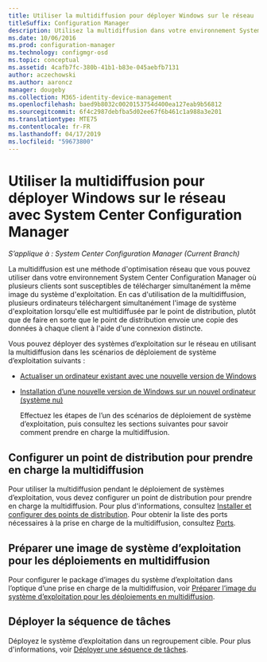 ```yaml
---
title: Utiliser la multidiffusion pour déployer Windows sur le réseau
titleSuffix: Configuration Manager
description: Utilisez la multidiffusion dans votre environnement System Center Configuration Manager afin que plusieurs ordinateurs puissent télécharger simultanément l’image du système d’exploitation.
ms.date: 10/06/2016
ms.prod: configuration-manager
ms.technology: configmgr-osd
ms.topic: conceptual
ms.assetid: 4cafb7fc-380b-41b1-b83e-045aebfb7131
author: aczechowski
ms.author: aaroncz
manager: dougeby
ms.collection: M365-identity-device-management
ms.openlocfilehash: baed9b8032c0020153754d400ea127eab9b56812
ms.sourcegitcommit: 6f4c2987debfba5d02ee67f6b461c1a988a3e201
ms.translationtype: MTE75
ms.contentlocale: fr-FR
ms.lasthandoff: 04/17/2019
ms.locfileid: "59673800"
---
```

# <a name="use-multicast-to-deploy-windows-over-the-network-with-system-center-configuration-manager"></a>Utiliser la multidiffusion pour déployer Windows sur le réseau avec System Center Configuration Manager

*S’applique à : System Center Configuration Manager (Current Branch)*

La multidiffusion est une méthode d'optimisation réseau que vous pouvez utiliser dans votre environnement System Center Configuration Manager où plusieurs clients sont susceptibles de télécharger simultanément la même image du système d'exploitation. En cas d'utilisation de la multidiffusion, plusieurs ordinateurs téléchargent simultanément l'image de système d'exploitation lorsqu'elle est multidiffusée par le point de distribution, plutôt que de faire en sorte que le point de distribution envoie une copie des données à chaque client à l'aide d'une connexion distincte.  

 Vous pouvez déployer des systèmes d’exploitation sur le réseau en utilisant la multidiffusion dans les scénarios de déploiement de système d’exploitation suivants :  

- [Actualiser un ordinateur existant avec une nouvelle version de Windows](refresh-an-existing-computer-with-a-new-version-of-windows.md)  

- [Installation d’une nouvelle version de Windows sur un nouvel ordinateur (système nu)](install-new-windows-version-new-computer-bare-metal.md)  

  Effectuez les étapes de l’un des scénarios de déploiement de système d’exploitation, puis consultez les sections suivantes pour savoir comment prendre en charge la multidiffusion.  

##  <a name="BKMK_Configure"></a> Configurer un point de distribution pour prendre en charge la multidiffusion  
 Pour utiliser la multidiffusion pendant le déploiement de systèmes d’exploitation, vous devez configurer un point de distribution pour prendre en charge la multidiffusion. Pour plus d'informations, consultez [Installer et configurer des points de distribution](/sccm/core/servers/deploy/configure/install-and-configure-distribution-points#bkmk_config-multicast). Pour obtenir la liste des ports nécessaires à la prise en charge de la multidiffusion, consultez [Ports](/sccm/core/plan-design/hierarchy/ports#BKMK_PortsClient-DP2).  

## <a name="prepare-an-operating-system-image-for-multicast-deployments"></a>Préparer une image de système d’exploitation pour les déploiements en multidiffusion  
 Pour configurer le package d’images du système d’exploitation dans l’optique d’une prise en charge de la multidiffusion, voir [Préparer l’image du système d’exploitation pour les déploiements en multidiffusion](../get-started/manage-operating-system-images.md#BKMK_OSImageMulticast).  

##  <a name="BKMK_Deploy"></a> Déployer la séquence de tâches  
 Déployez le système d’exploitation dans un regroupement cible. Pour plus d'informations, voir [Déployer une séquence de tâches](manage-task-sequences-to-automate-tasks.md#BKMK_DeployTS).  
